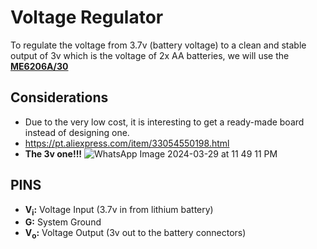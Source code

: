 # Voltage Regulator
To regulate the voltage from 3.7v (battery voltage) to a clean and stable output of 3v which is the voltage of 2x AA batteries, we will use the [**ME6206A/30**](https://datasheetspdf.com/mobile/640248/Microne/ME6206A/1)

## Considerations
- Due to the very low cost, it is interesting to get a ready-made board instead of designing one.
- https://pt.aliexpress.com/item/33054550198.html
- **The 3v one!!!**
![WhatsApp Image 2024-03-29 at 11 49 11 PM](https://github.com/Vininess/USB-Charger-to-2x-AA-batteries/assets/35041490/697e5dd1-287e-43f9-806d-b58229eadde5)

## PINS
- **V<sub>i</sub>:** Voltage Input (3.7v in from lithium battery)
- **G:** System Ground
- **V<sub>o</sub>:** Voltage Output (3v out to the battery connectors)
